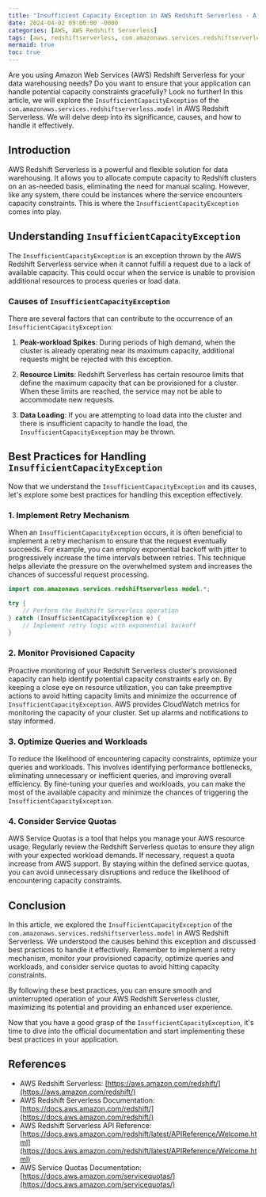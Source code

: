 ```yaml
---
title: "Insufficient Capacity Exception in AWS Redshift Serverless - A Deep Dive"
date: 2024-04-02 09:00:00 -0000
categories: [AWS, AWS Redshift Serverless]
tags: [aws, redshiftserverless, com.amazonaws.services.redshiftserverless.model]
mermaid: true
toc: true
---
```



Are you using Amazon Web Services (AWS) Redshift Serverless for your data warehousing needs? Do you want to ensure that your application can handle potential capacity constraints gracefully? Look no further! In this article, we will explore the `InsufficientCapacityException` of the `com.amazonaws.services.redshiftserverless.model` in AWS Redshift Serverless. We will delve deep into its significance, causes, and how to handle it effectively.

## Introduction

AWS Redshift Serverless is a powerful and flexible solution for data warehousing. It allows you to allocate compute capacity to Redshift clusters on an as-needed basis, eliminating the need for manual scaling. However, like any system, there could be instances where the service encounters capacity constraints. This is where the `InsufficientCapacityException` comes into play.

## Understanding `InsufficientCapacityException`

The `InsufficientCapacityException` is an exception thrown by the AWS Redshift Serverless service when it cannot fulfill a request due to a lack of available capacity. This could occur when the service is unable to provision additional resources to process queries or load data.

### Causes of `InsufficientCapacityException`

There are several factors that can contribute to the occurrence of an `InsufficientCapacityException`:

1. **Peak-workload Spikes**: During periods of high demand, when the cluster is already operating near its maximum capacity, additional requests might be rejected with this exception.

2. **Resource Limits**: Redshift Serverless has certain resource limits that define the maximum capacity that can be provisioned for a cluster. When these limits are reached, the service may not be able to accommodate new requests.

3. **Data Loading**: If you are attempting to load data into the cluster and there is insufficient capacity to handle the load, the `InsufficientCapacityException` may be thrown.

## Best Practices for Handling `InsufficientCapacityException`

Now that we understand the `InsufficientCapacityException` and its causes, let's explore some best practices for handling this exception effectively.

### 1. Implement Retry Mechanism

When an `InsufficientCapacityException` occurs, it is often beneficial to implement a retry mechanism to ensure that the request eventually succeeds. For example, you can employ exponential backoff with jitter to progressively increase the time intervals between retries. This technique helps alleviate the pressure on the overwhelmed system and increases the chances of successful request processing.

```java
import com.amazonaws.services.redshiftserverless.model.*;

try {
    // Perform the Redshift Serverless operation
} catch (InsufficientCapacityException e) {
    // Implement retry logic with exponential backoff
}
```

### 2. Monitor Provisioned Capacity

Proactive monitoring of your Redshift Serverless cluster's provisioned capacity can help identify potential capacity constraints early on. By keeping a close eye on resource utilization, you can take preemptive actions to avoid hitting capacity limits and minimize the occurrence of `InsufficientCapacityException`. AWS provides CloudWatch metrics for monitoring the capacity of your cluster. Set up alarms and notifications to stay informed.

### 3. Optimize Queries and Workloads

To reduce the likelihood of encountering capacity constraints, optimize your queries and workloads. This involves identifying performance bottlenecks, eliminating unnecessary or inefficient queries, and improving overall efficiency. By fine-tuning your queries and workloads, you can make the most of the available capacity and minimize the chances of triggering the `InsufficientCapacityException`.

### 4. Consider Service Quotas

AWS Service Quotas is a tool that helps you manage your AWS resource usage. Regularly review the Redshift Serverless quotas to ensure they align with your expected workload demands. If necessary, request a quota increase from AWS support. By staying within the defined service quotas, you can avoid unnecessary disruptions and reduce the likelihood of encountering capacity constraints.

## Conclusion

In this article, we explored the `InsufficientCapacityException` of the `com.amazonaws.services.redshiftserverless.model` in AWS Redshift Serverless. We understood the causes behind this exception and discussed best practices to handle it effectively. Remember to implement a retry mechanism, monitor your provisioned capacity, optimize queries and workloads, and consider service quotas to avoid hitting capacity constraints.

By following these best practices, you can ensure smooth and uninterrupted operation of your AWS Redshift Serverless cluster, maximizing its potential and providing an enhanced user experience.

Now that you have a good grasp of the `InsufficientCapacityException`, it's time to dive into the official documentation and start implementing these best practices in your application.

## References

- AWS Redshift Serverless: [https://aws.amazon.com/redshift/](https://aws.amazon.com/redshift/)
- AWS Redshift Serverless Documentation: [https://docs.aws.amazon.com/redshift/](https://docs.aws.amazon.com/redshift/)
- AWS Redshift Serverless API Reference: [https://docs.aws.amazon.com/redshift/latest/APIReference/Welcome.html](https://docs.aws.amazon.com/redshift/latest/APIReference/Welcome.html)
- AWS Service Quotas Documentation: [https://docs.aws.amazon.com/servicequotas/](https://docs.aws.amazon.com/servicequotas/)